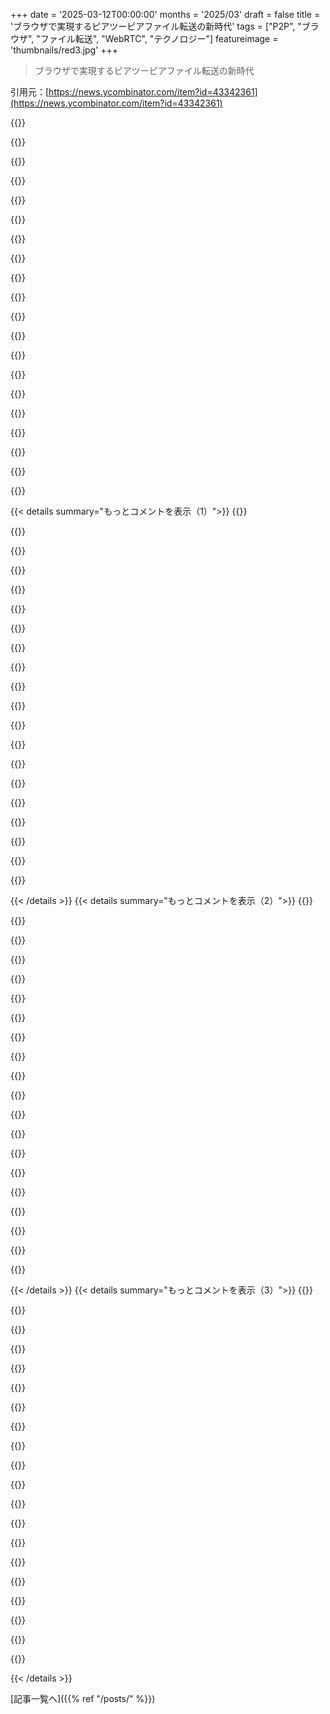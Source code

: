 +++
date = '2025-03-12T00:00:00'
months = '2025/03'
draft = false
title = 'ブラウザで実現するピアツーピアファイル転送の新時代'
tags = ["P2P", "ブラウザ", "ファイル転送", "WebRTC", "テクノロジー"]
featureimage = 'thumbnails/red3.jpg'
+++

> ブラウザで実現するピアツーピアファイル転送の新時代

引用元：[https://news.ycombinator.com/item?id=43342361](https://news.ycombinator.com/item?id=43342361)

{{<matomeQuote body="ブラウザベースとCLIのp2pファイル転送ツールのリストを持ってるよ。LimeWireは最近いろんな良いツールを手に入れてて、ShareDropやSnapDropも含まれてる。https://pairdrop.net/ が今のところ最後の生き残り。" userName="smusamashah" createdAt="2025-03-12T13:57:24" color="#ff5733">}}

{{<matomeQuote body="https://wormhole.app/ はいいよ！暗号化されてるし、アップロードが終わる前にダウンロードを開始できるし、サイズ制限も悪くない。" userName="BiteCode_dev" createdAt="2025-03-12T14:03:04" color="#ff5c5c">}}

{{<matomeQuote body="Web Wormholeと混同しないでね、これもかなりいいよ！>「P2Pファースト」、つまり送り手と受け手が同時にオンラインじゃないとダメなんだけど、TURNリレーがあるからほぼどんなネットワークでも使える。" userName="lxgr" createdAt="2025-03-12T14:35:24" color="">}}

{{<matomeQuote body="5GBを超えるファイルを送る場合はp2pになるよ。https://wormhole.app/faq で確認してね。" userName="smallerize" createdAt="2025-03-12T14:22:35" color="">}}

{{<matomeQuote body="そうそう、これ裏でwebtorrentを使ってるんだ。https://webtorrent.io のトレントソフトはマジで最高だよ。" userName="toomim" createdAt="2025-03-13T02:37:11" color="#45d325">}}

{{<matomeQuote body="まあまあかな。99%の動画ファイルはVLCで開かなきゃいけないけど、すぐにストリーミングできるのは嬉しい。" userName="jeffhuys" createdAt="2025-03-13T09:54:16" color="">}}

{{<matomeQuote body="https://onionshare.org/ を使ってるよ。たぶんp2pじゃないけど、でも簡単に扱えるんだよね。" userName="macielfclaudio" createdAt="2025-03-13T13:30:32" color="">}}

{{<matomeQuote body="Dragitも追加した方がいいかも。ローカルネットワーク用のデスクトップp2pツールで、自動ホスト発見に対応してる。LinuxとWindowsをサポート中。リストの長さを考えると続けるべきか迷ってるけどね。https://github.com/sireliah/dragit で確認して！" userName="sir_eliah" createdAt="2025-03-12T15:30:34" color="#38d3d3">}}

{{<matomeQuote body="sendmeも追加すべきだよ！CLIで試した中で、これが一番良かった。https://www.iroh.computer/sendme で見てみて。" userName="makeworld" createdAt="2025-03-12T14:21:52" color="#785bff">}}

{{<matomeQuote body="Galeneっていうビデオ会議システムは、peer-to-peerのファイル転送機能もあるんだ。ウェブクライアントが内蔵されてるし、コマンドラインクライアントもあるよ。＞”https://galene.org”＜とか、＞”https://github.com/jech/galene-file-transfer”＜もある。" userName="jech" createdAt="2025-03-12T21:17:20" color="#38d3d3">}}

{{<matomeQuote body="私はよく＞”https://justbeamit.com”＜を使ってるよ。" userName="telesilla" createdAt="2025-03-12T17:33:28" color="">}}

{{<matomeQuote body="前の会社ではWeTransferをよく使ってた。大きなファイルシステムのイメージやAndroidのリリースを中国との間で送る必要があったから、Great FirewallでGoogle Driveみたいなのが使えなくて苦労した。" userName="ajb" createdAt="2025-03-13T07:06:25" color="#38d3d3">}}

{{<matomeQuote body="ShareDropを買収された時はめっちゃイライラした。" userName="asynchronousx" createdAt="2025-03-12T14:00:21" color="">}}

{{<matomeQuote body="＞”https://google.com/search?q=inurl:awesome+p2p+site:github.co...”＜で、これは面白そうだね。Peer-to-peerについては、＞”https://en.wikipedia.org/wiki/Peer-to-peer”＜を見てみて。" userName="westurner" createdAt="2025-03-12T15:12:40" color="">}}

{{<matomeQuote body="実はこれが必要なツールを探してたんだけど、最近のことだって知らなかったな。" userName="mmmlinux" createdAt="2025-03-13T15:10:18" color="">}}

{{<matomeQuote body="CLIのセクションにmagic-wormholeが載ってないのはおかしい。代わりにwormhole-williamsがあるけど、あれはGOの古い実装だよ。" userName="madacol" createdAt="2025-03-13T11:46:47" color="#ff5c5c">}}

{{<matomeQuote body="これがp2pかは分からないけど、存在するのは面白いね。＞”http://xkcd949.com”＜っていうのがある。" userName="kenrick95" createdAt="2025-03-12T15:28:43" color="">}}

{{<matomeQuote body="これはHTTPでやるの？" userName="cship2" createdAt="2025-03-13T11:59:52" color="">}}

{{<matomeQuote body="Operaブラウザには2010年頃にP2Pファイル転送のUniteって機能があったんだよね。あの頃のOpera Prestoはフル機能で、BittorrentクライアントやIRCクライアント、メールクライアントなんかも搭載してたけど、意外と軽かったんだよ。" userName="Springtime" createdAt="2025-03-12T13:38:58" color="#785bff">}}

{{<matomeQuote body="あの全部入りのOperaに戻ってほしいな。RSSやメール、トレント機能があった頃って最高だったよね。" userName="culopatin" createdAt="2025-03-12T13:42:58" color="">}}

{{< details summary="もっとコメントを表示（1）">}}
{{<matomeQuote body="それは決めたのは僕らじゃないよ。GoogleがOperaのシェアが大きい国で攻撃的なキャンペーンをしてたんだ。" userName="rplnt" createdAt="2025-03-12T15:08:06" color="#ff33a1">}}

{{<matomeQuote body="Chromeをランダムなアプリと一緒にバンドルして、静かにインストールしてデフォルトに設定するのも忘れちゃダメだね。子供の頃、いつもイライラしてたから。" userName="miki123211" createdAt="2025-03-12T18:44:20" color="">}}

{{<matomeQuote body="彼らはOperaのシェアが大きい国だけじゃなく、ほぼすべての発展した国でそれをやってたよ。" userName="masklinn" createdAt="2025-03-12T17:35:40" color="">}}

{{<matomeQuote body="そうだね、もう少し明確に説明すべきだった。" userName="rplnt" createdAt="2025-03-12T19:58:54" color="">}}

{{<matomeQuote body="Opera Uniteのことを言ってるの？P2Pファイル共有と壁みたいな機能があったよね。15年前にブログでも書いたな。" userName="pbhjpbhj" createdAt="2025-03-13T01:52:40" color="#ff5733">}}

{{<matomeQuote body="VivaldiにはRSSやメール機能があって、オリジナルのOperaの精神的後継者みたいで懐かしい。" userName="mrweasel" createdAt="2025-03-12T14:27:21" color="">}}

{{<matomeQuote body="Vivaldiはめちゃくちゃ遅いよ。良いパソコンがないと動かないし、Operaの基本機能も欠けてるからオススメできないよ。" userName="rplnt" createdAt="2025-03-12T15:00:59" color="">}}

{{<matomeQuote body="それ本当？設定を変えないとタブスイッチングの動作がLRUになってたと思ったけど。" userName="AlienRobot" createdAt="2025-03-12T18:55:09" color="">}}

{{<matomeQuote body="昔は動いてたけど、2年くらい前に壊れたかも。これを見ると、ブラウザを使ってる人がいないし、誰も頑張ってないってことに感じる。Chromiumのアップデートは受けてるし、金儲けのための機能追加もあるけど。" userName="rplnt" createdAt="2025-03-12T19:57:55" color="">}}

{{<matomeQuote body="懐かしいね。コメントもポイントもゼロ。Operaはアメリカではあまり人気がなかったね。" userName="rplnt" createdAt="2025-03-13T12:19:46" color="">}}

{{<matomeQuote body="久しぶりだな、8〜10年前くらいかな？でも今見たら、まだ一人でやってるみたい。それはすごいけど、残念でもある。当時もっと流行って、活発なユーザーや開発者が集まっていれば良かったのに。" userName="rplnt" createdAt="2025-03-13T06:20:17" color="">}}

{{<matomeQuote body="＞”Opera Prestoが全盛期に持ってた様々な機能の一つ。”Prestoエンジン、あれがもうOperaじゃないのが残念。今もスマホでは最高のUXだけど、他のブラウザは追いつけてない。" userName="0x0f_4" createdAt="2025-03-12T14:01:23" color="#785bff">}}

{{<matomeQuote body="Operaがもっとシェアを持っていたら良かったのに。数年間は1〜4％でまあまあ良かったけど、IE6のような終わったブラウザにも負けてた。ブラウザは当時、Chrome、Firefox、IEだけだったし。すごい機能を詰め込んだせいで、シンプルさが求められるChromeやIE7には対抗できなかった。" userName="nashashmi" createdAt="2025-03-12T17:13:56" color="">}}

{{<matomeQuote body="このことを懐かしく思い出す。Googleが他を潰さなければ、もっと美しいウェブになってたかも。" userName="freehorse" createdAt="2025-03-12T15:26:18" color="">}}

{{<matomeQuote body="それ用のトレントサイトソフトがあって、50以上の良いトレントサイトができたんだ。内蔵のトレントクライアントやIRCクライアントと組み合わせて、すごく良い体験だった。" userName="theendisney" createdAt="2025-03-13T04:02:30" color="">}}

{{<matomeQuote body="M2っていうメールクライアントを覚えてる。良い”AI”による自動ラベリングがあった。今の基準ではすごくはないけど、当時はうまく機能してた。Thunderbirdでもそういうのがあればいいのに、今までのプラグインは全然ダメだった。Thunderbirdはタグ付けが必要だよ。" userName="zelphirkalt" createdAt="2025-03-14T08:15:12" color="">}}

{{<matomeQuote body="ちなみにOperaには今、オペレーターモードがあるよ。HNのレーダーをすり抜けたみたい。発表から2週間くらい経ったかな？Product Huntのメインページにも載っていた。" userName="kristopolous" createdAt="2025-03-12T17:11:26" color="">}}

{{<matomeQuote body="どのブラウザでもマウスジェスチャーがほしいんだよな。拡張機能は全然ダメだし。" userName="Lanolderen" createdAt="2025-03-13T14:14:58" color="">}}

{{<matomeQuote body="そうそう、昔のブラウザはもっとユーザーエージェントらしかったよね。" userName="apitman" createdAt="2025-03-13T18:09:21" color="">}}

{{<matomeQuote body="こういうP2P転送サービスって、複雑なURLが多くて電話で伝えるのが大変だよね。file.pizzaは英単語でわかりやすいけど、結局言葉が英語じゃあ問題だし。pairdrop.netは5文字の部屋が作れるから便利だよ。CLIから簡単なURLで接続できるP2Pサービス、待ってるんだけどな。" userName="latexr" createdAt="2025-03-12T16:35:47" color="#785bff">}}


{{< /details >}}
{{< details summary="もっとコメントを表示（2）">}}
{{<matomeQuote body="＞“シンプルなURL”は完全なエントロピーの暗号鍵を持つには小さすぎる。<br>暗号化が必要な場合は、セキュリティが大事で、インタラクティブなプロトコルを使わないといけないんだよね。例えば、magic-wormholeみたいな。サーバーはファイルをホストせず、復号化だけ担当する形式ができれば、要件に合うかも。ただ、セキュリティのリスクもあるから注意が必要。" userName="lotharrr" createdAt="2025-03-12T17:34:45" color="">}}

{{<matomeQuote body="＞“シンプルなURL”は完全なエントロピーの暗号鍵を持つには小さすぎる。<br>普段はそれが気にならないかな。信頼できないサービスにはそもそも頼まないし。短いリンクを選ぶときに警告を出すオプションがあればいいんじゃないかな。CLIツールが必要ない方が楽だよね。" userName="latexr" createdAt="2025-03-12T19:53:20" color="">}}

{{<matomeQuote body="複雑さを減らすのが目的なんだから、余計なものは載せたくないよ。PairDropの今の方法が便利で十分だから。" userName="latexr" createdAt="2025-03-13T18:11:13" color="">}}

{{<matomeQuote body="＞“シンプルなURL”は完全なエントロピーの暗号鍵を持つには小さすぎる。<br>サーバーを信頼できるなら、URLに暗号鍵は不要。盗まれない程度の長さで、接続後に鍵を生成すれば大丈夫だよ。" userName="jech" createdAt="2025-03-13T19:38:52" color="">}}

{{<matomeQuote body="簡単に数字を使ってセッションを開始して、電話で一緒にコードをやり取りすればいいんじゃないかな。サーバーを使う必要もなくなるし。" userName="m463" createdAt="2025-03-14T01:39:48" color="">}}

{{<matomeQuote body="CLI経由でアップロードしてブラウザ経由でダウンロードできるサービスもあるけど、全てアップロードが終わるまで待たないといけないよね。copypartyっていうHTTPサーバーは、まだアップロード中でもダウンロードを始められるから便利だよ。" userName="tripflag" createdAt="2025-03-12T19:53:23" color="#45d325">}}

{{<matomeQuote body="ブラウザをスロットルする理由は何？もっとデータが届くまでブロックしちゃえばいいじゃん。" userName="apitman" createdAt="2025-03-13T18:15:55" color="">}}

{{<matomeQuote body="データ送信を完全に止めると、ブラウザが何分か待った後に接続を切っちゃうことがあるから、スロットルすることでそれが防げるみたいだね。" userName="tripflag" createdAt="2025-03-17T12:16:44" color="">}}

{{<matomeQuote body="＞copyparty<br>いい名前だね！残念ながら、これを自分でホストしなきゃならないならちょっと面倒だな。たまにしか共有しないから、できるだけ楽にやりたいんだよね。" userName="latexr" createdAt="2025-03-12T20:06:20" color="">}}

{{<matomeQuote body="そうそう、サーバーバンド幅がボトルネックになることがあるから、真のピアツーピアの方がまだ良さそう。多くの人が同じファイルをダウンロードする場合はWebTorrentベースがベストだね！" userName="tripflag" createdAt="2025-03-12T20:26:38" color="#ff5733">}}

{{<matomeQuote body="＞P2Pサービスの聖杯が欲しいんだ。<br>CLIで接続を開始して、誰かとシェアできるURLを簡単に取得したいんだよね。<br>”git clone https://github.com/jech/galene-file-transfer”で、あとは手順通りにやればOKさ。" userName="jech" createdAt="2025-03-14T14:57:07" color="">}}

{{<matomeQuote body="結構赤が多いね。このサービスについて知らなかったよ、シェアありがとう。でもPairDropよりは使わないかも、ページが忙しすぎて目が疲れるからもっとシンプルなものが好きなんだ。" userName="latexr" createdAt="2025-03-12T19:41:20" color="">}}

{{<matomeQuote body="＞CLIで接続を開始してシンプルなURLを共有できるやつ<br>https://webwormhole.ioがそうできるよ。下のCLIリンクを参照してね。小さなファイルで試してみたけど、うまくいったよ。" userName="makeworld" createdAt="2025-03-12T20:49:15" color="#45d325">}}

{{<matomeQuote body="これ、ほんとにほしかったものに近いね！ありがとう。でも、開発がもう終わってるっぽいのが残念。" userName="latexr" createdAt="2025-03-12T22:14:59" color="">}}

{{<matomeQuote body="最終コミットが2年前ってことは、完成したからなのか、それとも本当に開発が止まったのか気になるところだね。" userName="johnisgood" createdAt="2025-03-13T08:43:03" color="">}}

{{<matomeQuote body="俺が作者なんだけど、セキュリティに関してはしっかり見てるんだ。新機能は追加してないから、コミットが少ないんだよ。あと、https://webwormhole.io/ のインスタンスも維持してるよ。" userName="saljam" createdAt="2025-03-13T11:03:56" color="#ff33a1">}}

{{<matomeQuote body="コミットが少ないからって放置されてると思ったわけじゃないけど、指示が古いし、未対応の問題やプルリクがいっぱいあって、READMEの大きな警告が気になったんだよね。" userName="latexr" createdAt="2025-03-13T14:45:30" color="">}}

{{<matomeQuote body="確かに、インストール手順を新しくするべきだと思うし、その警告も調整した方がいいんじゃないかな。" userName="johnisgood" createdAt="2025-03-13T15:32:18" color="">}}

{{<matomeQuote body="維持ありがとう！今のインストールコマンドじゃ動かないから、CLIの手順を’go install’を使うように更新した方がいいよ。" userName="makeworld" createdAt="2025-03-13T12:13:14" color="#ff5c5c">}}

{{<matomeQuote body="こっちはwebとコマンドライン両方に対応してる唯一のツールだと思ったけど、なんか完全に死んでる感じだね。少なくとも、逆に思われたくないならその指示を更新した方がいいよ。" userName="remram" createdAt="2025-03-14T21:52:44" color="">}}


{{< /details >}}
{{< details summary="もっとコメントを表示（3）">}}
{{<matomeQuote body="そう思ってたから、説明ありがとう！" userName="johnisgood" createdAt="2025-03-13T14:29:47" color="">}}

{{<matomeQuote body="もし完成してたなら、作者は問題とかプルリクをすべて閉じたり却下したり、大きな警告も外すべきだよね。「このプロジェクトはまだ開発中で、実験的な暗号ライブラリを使ってるから安全じゃないかも」って警告があるし。インストール手順も古くて、試したら’go’がDeprecatedな方法使ってるって文句言ったから、もう開発が止まってるんじゃないかと思った。" userName="latexr" createdAt="2025-03-13T10:36:54" color="#ff5733">}}

{{<matomeQuote body="実験的な暗号についての開発ができないって部分はどうでもいいんだ。本当に重要なのは「このプロジェクトはまだ開発中」や「このソフトウェアは壊れてるかもしれない」って部分。これがプロジェクトが終わってないって示唆してる。" userName="latexr" createdAt="2025-03-13T18:13:33" color="#ff33a1">}}

{{<matomeQuote body="プルリク送ってくれれば、俺が直接レビューするよ。" userName="johnisgood" createdAt="2025-03-13T18:24:57" color="">}}

{{<matomeQuote body="CLIでトレント作成・シーディングして、マグネットリンクのショートリンクを作るのはどう？" userName="anacrolix" createdAt="2025-03-13T05:09:50" color="">}}

{{<matomeQuote body="それだと逆に面倒になるよ。マグネットリンクは長いし、相手にBitTorrentアプリをインストールさせるのも嫌だし。" userName="latexr" createdAt="2025-03-13T10:32:46" color="">}}

{{<matomeQuote body="file.pizzaはP2Pじゃない気がする。ファイルをサーバーにアップロードして、ダウンロードURLをもらう形だから、P2Pには見えない。" userName="ryandrake" createdAt="2025-03-12T16:49:02" color="">}}

{{<matomeQuote body="それはWebRTCを使ってのP2Pだよ。公式サイトにもホストして接続とFAQに書いてる。" userName="latexr" createdAt="2025-03-12T17:03:41" color="#ff33a1">}}

{{<matomeQuote body="ああ、確かに見逃してたわ。" userName="ryandrake" createdAt="2025-03-12T17:50:57" color="">}}

{{<matomeQuote body="WebRTCでローカルピア発見できるといいんだけど。今は二つのエンドポイントがインターネット接続と特別なURLが必要なのが面倒なんだよね。オフラインでの共有って無理かな。" userName="modeless" createdAt="2025-03-12T13:03:36" color="">}}

{{<matomeQuote body="できるよ！<br>https://github.com/pion/offline-browser-communication<br>mDNSを使って発見するらしいけど、ブラウザ一つだけだね。" userName="Sean-Der" createdAt="2025-03-12T13:50:49" color="">}}

{{<matomeQuote body="一方がネイティブアプリなら他のオプションあるけど、ブラウザ同士の話だよ。ローカルピアを通常通り公開するんじゃなくて、ユーザーの許可を得る形のダイアログがあればいいかも。" userName="modeless" createdAt="2025-03-12T14:18:42" color="">}}

{{<matomeQuote body="片方のブラウザにカメラアクセスがあればQRコードも使えるんじゃないかな？" userName="lxgr" createdAt="2025-03-12T14:22:58" color="">}}

{{<matomeQuote body="GitHubのSendMeってプロジェクトがあるよ。" userName="sbt567" createdAt="2025-03-12T13:39:25" color="">}}

{{<matomeQuote body="irohのはいいけど、ローカルピア発見がブラウザでは無理なんだ。mdnsみたいなプロトコル使ってるからね。" userName="arilotter" createdAt="2025-03-12T13:46:23" color="">}}

{{<matomeQuote body="ウェブトレントトラッカーのクライアントを実装して問題を解決したよ。シグナリングサーバーはまだいるけど、ウェブトレントのトラッカーがその役割を果たせる。" userName="ivanjermakov" createdAt="2025-03-12T15:56:05" color="#ff5c5c">}}

{{<matomeQuote body="シェア用の識別子はQRコードやチュープ音、NFCタップ使えそう。iOSにはピーアコネクティビティがあってP2Pみたいに使えるけど、APIがなくてAndroidでは動かないかも。" userName="pzo" createdAt="2025-03-12T13:37:52" color="">}}

{{<matomeQuote body="誰かが実装したけど、カスタムの低レベル802.11バリアント使ってるから、非ルートのAndroidでは難しいと思う。" userName="lxgr" createdAt="2025-03-12T14:37:45" color="">}}

{{<matomeQuote body="音やBluetooth、QRコードなんかをシグナリングに使えない？一回テキストエリアからメッセージを行ったり来たりコピーしてやったことあるよ。" userName="k__" createdAt="2025-03-12T14:19:03" color="">}}

{{<matomeQuote body="ShareDropやSnapdropがLimeWireに取られたように、このサービスもそんな運命になりそうでちょっと心配。" userName="mary-ext" createdAt="2025-03-12T13:05:04" color="">}}


{{< /details >}}


[記事一覧へ]({{% ref "/posts/" %}})
